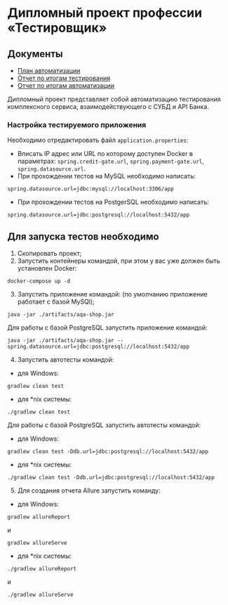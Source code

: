 # Дипломный проект профессии «Тестировщик»
## Документы
* [План автоматизации](https://github.com/GlebKlimenko/Diplom/blob/master/documentation/Plan.md)
* [Отчет по итогам тестирования](https://github.com/GlebKlimenko/Diplom/blob/master/documentation/Report.md)
* [Отчет по итогам автоматизации](https://github.com/GlebKlimenko/Diplom/blob/master/documentation/Summary.md)

Дипломный проект представляет собой автоматизацию тестирования комплексного сервиса, взаимодействующего с СУБД и API Банка.

### Настройка тестируемого приложения
Необходимо отредактировать файл `application.properties`:
 - Вписать IP адрес или URL по которому доступен Docker в параметрах: `spring.credit-gate.url`, `spring.payment-gate.url`, `spring.datasource.url`.
 - При прохождении тестов на MySQL необходимо написать:
 ```
 spring.datasource.url=jdbc:mysql://localhost:3306/app
 ```
 - При прохождении тестов на PostgerSQL необходимо написать:
 ```
 spring.datasource.url=jdbc:postgresql://localhost:5432/app
 ```

## Для запуска тестов необходимо
1. Скопировать проект;
2. Запустить контейнеры командой, при этом у вас уже должен быть установлен Docker:

 ```
 docker-compose up -d
 ```
3. Запустить приложение командой: 
(по умолчанию приложение работает с базой MySQl);

```
java -jar ./artifacts/aqa-shop.jar
```

Для работы с базой PostgreSQL запустить приложение командой:

```
java -jar ./artifacts/aqa-shop.jar --spring.datasource.url=jdbc:postgresql://localhost:5432/app
```

4. Запустить автотесты командой: 

- для Windows: 
```
gradlew clean test
```

- для *nix системы: 
```
./gradlew clean test
```

 Для работы с базой PostgreSQL запустить автотесты командой: 

* для Windows: 
```
gradlew clean test -Ddb.url=jdbc:postgresql://localhost:5432/app
```
* для *nix системы: 
```
./gradlew clean test -Ddb.url=jdbc:postgresql://localhost:5432/app
```

5. Для создания отчета Allure запустить команду:
* для Windows: 
```
gradlew allureReport
```
и
```
gradlew allureServe
```

* для *nix системы: 
```
./gradlew allureReport
```
 и 
 ```
 ./gradlew allureServe
```
